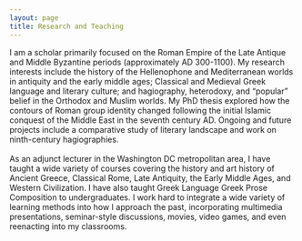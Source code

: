 ```yaml
---
layout: page
title: Research and Teaching
---
```

I am a scholar primarily focused on the Roman Empire of the Late Antique and Middle Byzantine periods (approximately AD 300-1100). My research interests include the history of the Hellenophone and Mediterranean worlds in antiquity and the early middle ages; Classical and Medieval Greek language and literary culture; and hagiography, heterodoxy, and “popular” belief in the Orthodox and Muslim worlds. My PhD thesis explored how the contours of Roman group identity changed following the initial Islamic conquest of the Middle East in the seventh century AD. Ongoing and future projects include a comparative study of literary landscape and work on ninth-century hagiographies.
<br/>
<br/>
As an adjunct lecturer in the Washington DC metropolitan area, I have taught a wide variety of courses covering the history and art history of Ancient Greece, Classical Rome, Late Antiquity, the Early Middle Ages, and Western Civilization. I have also taught Greek Language Greek Prose Composition to undergraduates. I work hard to integrate a wide variety of learning methods into how I approach the past, incorporating multimedia presentations, seminar-style discussions, movies, video games, and even reenacting into my classrooms.

